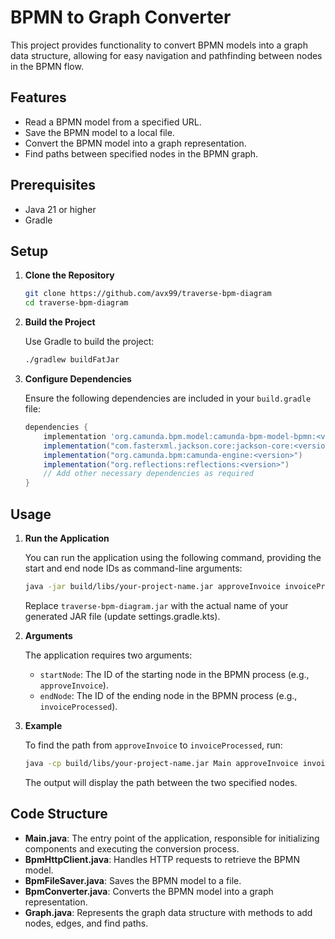 # BPMN to Graph Converter

This project provides functionality to convert BPMN models into a graph data structure, allowing for easy navigation and pathfinding between nodes in the BPMN flow.

## Features

- Read a BPMN model from a specified URL.
- Save the BPMN model to a local file.
- Convert the BPMN model into a graph representation.
- Find paths between specified nodes in the BPMN graph.

## Prerequisites

- Java 21 or higher
- Gradle

## Setup

1. **Clone the Repository**

   ```bash
   git clone https://github.com/avx99/traverse-bpm-diagram
   cd traverse-bpm-diagram
   ```

2. **Build the Project**

   Use Gradle to build the project:

   ```bash
   ./gradlew buildFatJar
   ```

3. **Configure Dependencies**

   Ensure the following dependencies are included in your `build.gradle` file:

   ```groovy
   dependencies {
       implementation 'org.camunda.bpm.model:camunda-bpm-model-bpmn:<version>'
       implementation("com.fasterxml.jackson.core:jackson-core:<version>")
       implementation("org.camunda.bpm:camunda-engine:<version>")
       implementation("org.reflections:reflections:<version>")
       // Add other necessary dependencies as required
   }
   ```

## Usage

1. **Run the Application**

   You can run the application using the following command, providing the start and end node IDs as command-line arguments:

   ```bash
   java -jar build/libs/your-project-name.jar approveInvoice invoiceProcessed
   ```

   Replace `traverse-bpm-diagram.jar` with the actual name of your generated JAR file (update settings.gradle.kts).

2. **Arguments**

   The application requires two arguments:
    - `startNode`: The ID of the starting node in the BPMN process (e.g., `approveInvoice`).
    - `endNode`: The ID of the ending node in the BPMN process (e.g., `invoiceProcessed`).

3. **Example**

   To find the path from `approveInvoice` to `invoiceProcessed`, run:

   ```bash
   java -cp build/libs/your-project-name.jar Main approveInvoice invoiceProcessed
   ```

   The output will display the path between the two specified nodes.

## Code Structure

- **Main.java**: The entry point of the application, responsible for initializing components and executing the conversion process.
- **BpmHttpClient.java**: Handles HTTP requests to retrieve the BPMN model.
- **BpmFileSaver.java**: Saves the BPMN model to a file.
- **BpmConverter.java**: Converts the BPMN model into a graph representation.
- **Graph.java**: Represents the graph data structure with methods to add nodes, edges, and find paths.

